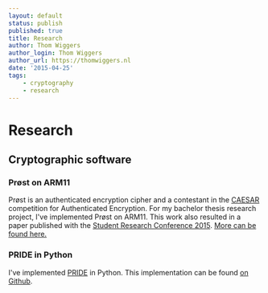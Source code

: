 ```yaml
---
layout: default
status: publish
published: true
title: Research
author: Thom Wiggers
author_login: Thom Wiggers
author_url: https://thomwiggers.nl
date: '2015-04-25'
tags:
    - cryptography
    - research
---
```


# Research

## Cryptographic software

### Prøst on ARM11
Prøst is an authenticated encryption cipher and a contestant in the [CAESAR][caesar] competition for Authenticated Encryption.
For my bachelor thesis research project, I've implemented Prøst on ARM11. This work also resulted in a paper published with the
[Student Research Conference 2015][src]. [More can be found here.][proestpage]


### PRIDE in Python

I've implemented [PRIDE][pridepaper] in Python. This implementation can be found [on Github][pride-python].

[qhasm-arm]: https://github.com/thomwiggers/qhasm
[slpsat]: https://github.com/thomwiggers/find-shortest-slp
[slp-heuristic]: https://github.com/thomwiggers/slp-heuristic
[proest-arm11]: https://github.com/thomwiggers/proest-arm11
[thesis]: bachelorthesis.pdf
[presentation]: presentation.pdf
[caesar]: http://competitions.cr.yp.to
[qhasm]: http://cr.yp.to/qhasm.html
[cpucycles4ns]: https://github.com/thomwiggers/cpucycles4ns
[fixme]: http://wpformation.com/wp-content/uploads/2014/03/todo1.jpg
[proestpage]: /proest/
[pridepaper]: https://eprint.iacr.org/2014/453.pdf
[pride-python]: https://github.com/thomwiggers/pride-python/
[src]: http://studentresearchconference.nl
